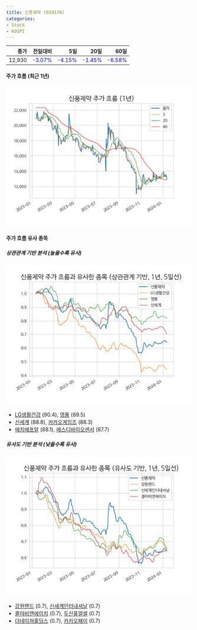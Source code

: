 ```yaml
---
title: 신풍제약 (019170)
categories:
- Stock
- KOSPI
---
```


|종가|전일대비|5일|20일|60일|
|---:|-------:|--:|---:|---:|
|12,930|<span style="color: blue">-3.07%</span>|<span style="color: blue">-4.15%</span>|<span style="color: blue">-1.45%</span>|<span style="color: blue">-6.58%</span>|

<!-- more -->


#### 주가 흐름 (최근 1년)
![019170](/assets/images/stock/019170.png)


#### 주가 흐름 유사 종목


##### 상관관계 기반 분석 (높을수록 유사)
![019170](/assets/images/stock/019170_corr.png)
- [LG생활건강](/051900/) (90.4), [영풍](/000670/) (89.5)
- [신세계](/004170/) (88.8), [카카오게임즈](/293490/) (88.3)
- [에치에프알](/230240/) (88.1), [에스디바이오센서](/137310/) (87.7)


##### 유사도 기반 분석 (낮을수록 유사)	
![019170](/assets/images/stock/019170_sim.png)
- [강원랜드](/035250/) (0.7), [신세계인터내셔날](/031430/) (0.7)
- [콜마비앤에이치](/200130/) (0.7), [두산퓨얼셀](/336260/) (0.7)
- [더네이쳐홀딩스](/298540/) (0.7), [카카오페이](/377300/) (0.7)